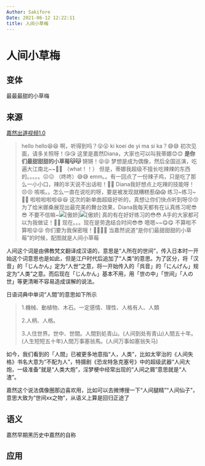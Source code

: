 ```yaml
---
Author: Sakifore
Date: 2021-06-12 12:22:11
title: 人间小草梅
---
```

# 人间小草梅

## 变体

最最最甜的小草梅

## 来源

[嘉然出道视频1.0](https://www.bilibili.com/video/BV1kb4y1X76h)

>hello hello😆😆
>啊，听得到吗？😮😮
>ki koei de yi ma si ka？😅😅
>初次见面，请多关照呀！😘😘
>这里是嘉然Diana，大家也可以叫我蒂娜😊😊
>**是你们最甜甜甜的小草莓😽😽**
>锵锵！😝😝
>梦想是成为偶像，然后全国巡演，吃遍大江南北\~~🤤🤤
>（what！！）
>但是，蒂娜我超级不擅长吃辣辣的东西的。。。。。😖😖
>（咚咚）😅😅
>emm。。有一回点了一份辣子鸡，只是吃了那么一小小口，辣的半天说不出话啦！🤬🤬
>Diana我好想点上吃辣的技能呀！😣😣
>咳咳。。怎么一直在说吃的呀，要是被发现就糟糕惹😱😱
>练习~练习~😤😤
>啦啦啦啦啦😆😆
>这次的新单曲超级好听的，真想让你们快点听到呀😚😚
>为了给米娜桑展现出最完美的舞台效果，Diana我每天都有在认真练习呢😎😎
>不要不信嘛~![[傲娇]](https://i0.hdslb.com/bfs/emote/010540d0f61220a0db4922e4a679a1d8eca94f4e.png@100w_100h.webp)![[傲娇]](https://i0.hdslb.com/bfs/emote/010540d0f61220a0db4922e4a679a1d8eca94f4e.png@100w_100h.webp)
>真的有在好好练习的😳😳
>A手的大家都可以为我做证！🤗🤗
>现在。。。现在是劳逸结合时间😎😎
>嗯嗯\~~😋😋
>不算啦不算啦😜😜
>你们要为我保密哦！🙇🙇🙇🙇
>当嘉然说道“是你们最甜甜甜的小草莓”的时候，配图就是人间小草莓

人间这个词是由佛教梵文翻译成汉语的，意思是“人所在的世间”，传入日本时一开始这个词意思也是如此，但是江户时代后追加了“人类”的意思。为了区分，将「汉音」的「じんかん」定为“人世”之意，将一开始传入的「呉音」的「にんげん」规定为“人类”之意。而后现在「じんかん」基本不用，用「世の中」「世间」「人の世」等更清晰不容易造成误解的说法。

日语词典中单词“人間”的意思如下所示
>1.機械、動植物、木石。一定感情、理性、人格有人、人類
>
>2.人柄、人格。
>
>3.人住世界。世中、世間。人間到処青山。(人间到处有青山)人間五十年。(人生短短五十年)人間万事塞翁馬。(人间万事如塞翁失马)

如今，我们看到的「人間」已被更多地意指“人，人类”，比如太宰治的《人间失格》书名大意为“不配为人”，特摄剧《恐龙特急克塞号》中的超级武器“人间大炮，一级准备”就是“人类大炮”，淫梦梗中经常出现的“人间之屑”意思就是“人渣”。

嘉然这个说法偶像圈那边喜欢用，比如可以去微博搜一下“人间腿精”“人间仙子”，意思大致为“世间xx之物”，从语义上算是回归正途了

## 语义

嘉然早期黑历史中嘉然的自称

## 应用

